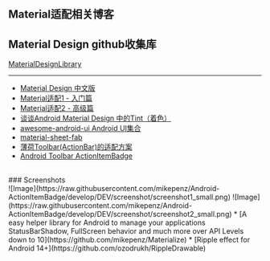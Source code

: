 Material适配相关博客
---

## Material Design github收集库
[MaterialDesignLibrary](https://github.com/navasmdc/MaterialDesignLibrary)

---

* [Material Design 中文版](http://wiki.jikexueyuan.com/project/material-design/)
* [Material适配1 - 入门篇](http://www.cnblogs.com/ct2011/p/4493384.html)
* [Material适配2 - 高级篇](http://www.cnblogs.com/ct2011/p/4493439.html)
* [谈谈Android Material Design 中的Tint（着色）](http://segmentfault.com/a/1190000003038675?utm_source=Weibo&utm_medium=shareLink&utm_campaign=socialShare)
* [awesome-android-ui Android UI集合](https://github.com/wasabeef/awesome-android-ui)
* [material-sheet-fab](https://github.com/gowong/material-sheet-fab)
* [薄荷Toolbar(ActionBar)的适配方案](http://www.stormzhang.com/android/2015/08/16/boohee-toolbar/)
* [Android Toolbar ActionItemBadge](https://github.com/mikepenz/Android-ActionItemBadge)
<br/>
### Screenshots
<br/>	![Image](https://raw.githubusercontent.com/mikepenz/Android-ActionItemBadge/develop/DEV/screenshot/screenshot1_small.png)	![Image](https://raw.githubusercontent.com/mikepenz/Android-ActionItemBadge/develop/DEV/screenshot/screenshot2_small.png)
* [A easy helper library for Android to manage your applications StatusBarShadow, FullScreen behavior and much more over API Levels down to 10](https://github.com/mikepenz/Materialize)
* [Ripple effect for Android 14+](https://github.com/ozodrukh/RippleDrawable)
